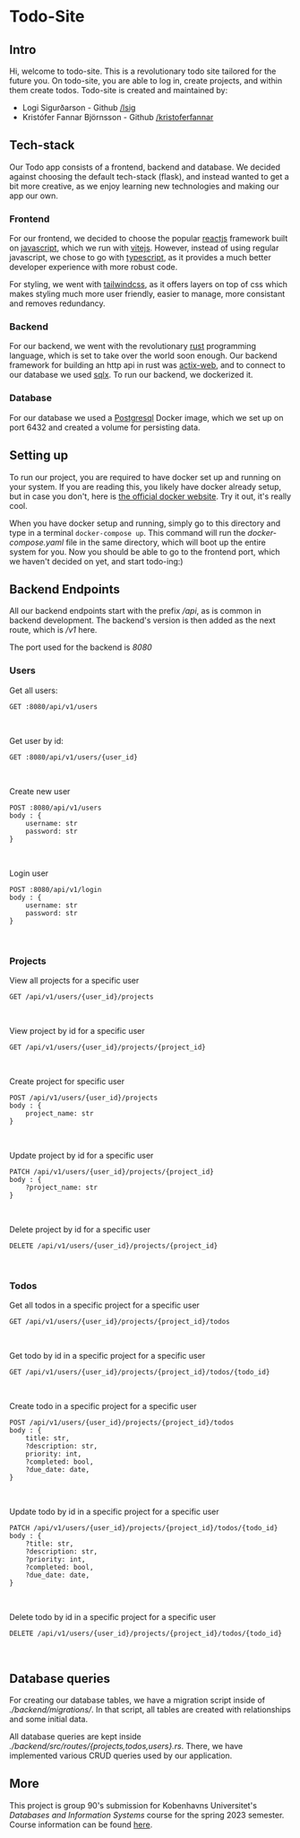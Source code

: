 # Todo-Site

## Intro

Hi, welcome to todo-site. This is a revolutionary todo site tailored for the future you. On todo-site, you are able to log in, create projects, and within them create todos. Todo-site is created and maintained by:

- Logi Sigurðarson - Github [/lsig](https://github.com/lsig)
- Kristófer Fannar Björnsson - Github [/kristoferfannar](https://github.com/kristoferfannar)

## Tech-stack

Our Todo app consists of a frontend, backend and database. We decided against choosing the default tech-stack (flask), and instead wanted to get a bit more creative, as we enjoy learning new technologies and making our app our own.

### Frontend

For our frontend, we decided to choose the popular [reactjs](https://react.dev/) framework built on [javascript](https://developer.mozilla.org/en-US/docs/Glossary/JavaScript), which we run with [vitejs](https://vitejs.dev/). However, instead of using regular javascript, we chose to go with [typescript](https://www.typescriptlang.org/), as it provides a much better developer experience with more robust code.

For styling, we went with [tailwindcss](https://tailwindcss.com/), as it offers layers on top of css which makes styling much more user friendly, easier to manage, more consistant and removes redundancy.

### Backend

For our backend, we went with the revolutionary [rust](https://www.rust-lang.org/) programming language, which is set to take over the world soon enough. Our backend framework for building an http api in rust was [actix-web](https://actix.rs/), and to connect to our database we used [sqlx](https://github.com/launchbadge/sqlx). To run our backend, we dockerized it.

### Database

For our database we used a [Postgresql](https://www.postgresql.org/) Docker image, which we set up on port 6432 and created a volume for persisting data.

## Setting up

To run our project, you are required to have docker set up and running on your system. If you are reading this, you likely have docker already setup, but in case you don't, here is [the official docker website](https://www.docker.com/get-started/). Try it out, it's really cool.

When you have docker setup and running, simply go to this directory and type in a terminal `docker-compose up`. This command will run the _docker-compose.yaml_ file in the same directory, which will boot up the entire system for you. Now you should be able to go to the frontend port, which we haven't decided on yet, and start todo-ing:)

## Backend Endpoints

All our backend endpoints start with the prefix _/api_, as is common in backend development. The backend's version is then added as the next route, which is _/v1_ here.

The port used for the backend is _8080_

### Users

Get all users:

    GET :8080/api/v1/users

<br>

Get user by id:

    GET :8080/api/v1/users/{user_id}

<br>

Create new user

    POST :8080/api/v1/users
    body : {
        username: str
        password: str
    }

<br>

Login user

    POST :8080/api/v1/login
    body : {
        username: str
        password: str
    }

<br>

### Projects

View all projects for a specific user

    GET /api/v1/users/{user_id}/projects

<br>

View project by id for a specific user

    GET /api/v1/users/{user_id}/projects/{project_id}

<br>

Create project for specific user

    POST /api/v1/users/{user_id}/projects
    body : {
        project_name: str
    }

<br>

Update project by id for a specific user

    PATCH /api/v1/users/{user_id}/projects/{project_id}
    body : {
        ?project_name: str
    }

<br>

Delete project by id for a specific user

    DELETE /api/v1/users/{user_id}/projects/{project_id}

<br>

### Todos

Get all todos in a specific project for a specific user

    GET /api/v1/users/{user_id}/projects/{project_id}/todos

<br>

Get todo by id in a specific project for a specific user

    GET /api/v1/users/{user_id}/projects/{project_id}/todos/{todo_id}

<br>

Create todo in a specific project for a specific user

    POST /api/v1/users/{user_id}/projects/{project_id}/todos
    body : {
        title: str,
        ?description: str,
        priority: int,
        ?completed: bool,
        ?due_date: date,
    }

<br>

Update todo by id in a specific project for a specific user

    PATCH /api/v1/users/{user_id}/projects/{project_id}/todos/{todo_id}
    body : {
        ?title: str,
        ?description: str,
        ?priority: int,
        ?completed: bool,
        ?due_date: date,
    }

<br>

Delete todo by id in a specific project for a specific user

    DELETE /api/v1/users/{user_id}/projects/{project_id}/todos/{todo_id}

<br>

## Database queries

For creating our database tables, we have a migration script inside of _./backend/migrations/_. In that script, all tables are created with relationships and some initial data.

All database queries are kept inside _./backend/src/routes/{projects,todos,users}.rs_. There, we have implemented various CRUD queries used by our application.

## More

This project is group 90's submission for Kobenhavns Universitet's _Databases and Information Systems_ course for the spring 2023 semester. Course information can be found [here](https://kurser.ku.dk/course/ndab21010u).
